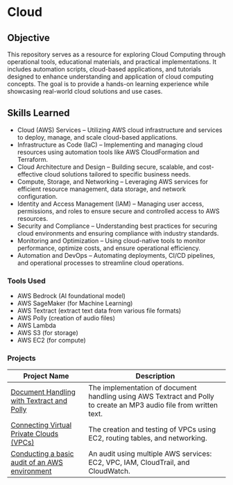 # Cloud

## Objective

This repository serves as a resource for exploring Cloud Computing through operational tools, educational materials, and practical implementations. It includes automation scripts, cloud-based applications, and tutorials designed to enhance understanding and application of cloud computing concepts. The goal is to provide a hands-on learning experience while showcasing real-world cloud solutions and use cases.

## Skills Learned

- Cloud (AWS) Services – Utilizing AWS cloud infrastructure and services to deploy, manage, and scale cloud-based applications.  
- Infrastructure as Code (IaC) – Implementing and managing cloud resources using automation tools like AWS CloudFormation and Terraform.  
- Cloud Architecture and Design – Building secure, scalable, and cost-effective cloud solutions tailored to specific business needs.  
- Compute, Storage, and Networking – Leveraging AWS services for efficient resource management, data storage, and network configuration.  
- Identity and Access Management (IAM) – Managing user access, permissions, and roles to ensure secure and controlled access to AWS resources.  
- Security and Compliance – Understanding best practices for securing cloud environments and ensuring compliance with industry standards.  
- Monitoring and Optimization – Using cloud-native tools to monitor performance, optimize costs, and ensure operational efficiency.  
- Automation and DevOps – Automating deployments, CI/CD pipelines, and operational processes to streamline cloud operations.  

### Tools Used

- AWS Bedrock (AI foundational model)
- AWS SageMaker (for Machine Learning)
- AWS Textract (extract text data from various file formats)
- AWS Polly (creation of audio files)
- AWS Lambda
- AWS S3 (for storage)
- AWS EC2 (for compute)

### Projects
| Project Name                                  | Description                |
|-----------------------------------------------|----------------------------|
| <a href="https://github.com/VoxSecuritatis/Project-AI-DocumentHandlingTextractPolly">Document Handling with Textract and Polly  | The implementation of document handling using AWS Textract and Polly to create an MP3 audio file from written text. |
| <a href="https://github.com/VoxSecuritatis/Project-Cloud-ConnectingVPCs">Connecting Virtual Private Clouds (VPCs)   | The creation and testing of VPCs using EC2, routing tables, and networking. |
| <a href="https://github.com/VoxSecuritatis/Project-Cloud-BasicAuditAWSEnvironment">Conducting a basic audit of an AWS environment  | An audit using multiple AWS services:  EC2, VPC, IAM, CloudTrail, and CloudWatch. |
